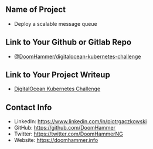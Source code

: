 ## Name of Project 
* Deploy a scalable message queue
 
## Link to Your Github or Gitlab Repo
* [@DoomHammer/digitalocean-kubernetes-challenge](https://github.com/DoomHammer/digitalocean-kubernetes-challenge)

## Link to Your Project Writeup
* [DigitalOcean Kubernetes Challenge](https://github.com/DoomHammer/digitalocean-kubernetes-challenge)

## Contact Info

- LinkedIn: https://www.linkedin.com/in/piotrgaczkowski
- GitHub: https://github.com/DoomHammer
- Twitter: https://twitter.com/DoomHammerNG
- Website: https://doomhammer.info
